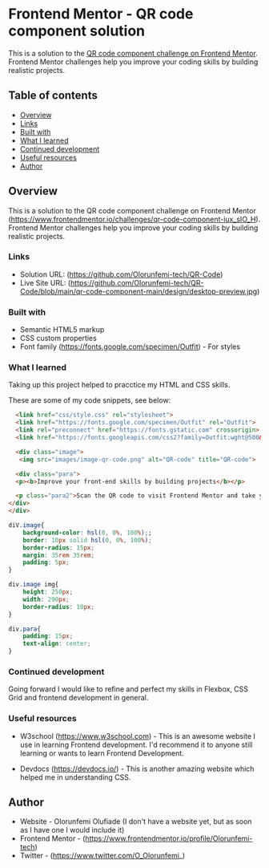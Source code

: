 # Frontend Mentor - QR code component solution

This is a solution to the [QR code component challenge on Frontend Mentor](https://www.frontendmentor.io/challenges/qr-code-component-iux_sIO_H). Frontend Mentor challenges help you improve your coding skills by building realistic projects. 

## Table of contents

  - [Overview](#overview)
  - [Links](#links)
  - [Built with](#built-with)
  - [What I learned](#what-i-learned)
  - [Continued development](#continued-development)
  - [Useful resources](#useful-resources)
  - [Author](#author)


## Overview

This is a solution to the QR code component challenge on Frontend Mentor (https://www.frontendmentor.io/challenges/qr-code-component-iux_sIO_H). Frontend Mentor challenges help you improve your coding skills by building realistic projects. 

### Links

- Solution URL: (https://github.com/Olorunfemi-tech/QR-Code)
- Live Site URL: (https://github.com/Olorunfemi-tech/QR-Code/blob/main/qr-code-component-main/design/desktop-preview.jpg)


### Built with

- Semantic HTML5 markup
- CSS custom properties
- Font family (https://fonts.google.com/specimen/Outfit) - For styles

### What I learned

Taking up this project helped to pracctice my HTML and CSS skills.

These are some of my code snippets, see below:

```html
  <link href="css/style.css" rel="stylesheet">
  <link href="https://fonts.google.com/specimen/Outfit" rel="Outfit">
  <link rel="preconnect" href="https://fonts.gstatic.com" crossorigin>
  <link href="https://fonts.googleapis.com/css2?family=Outfit:wght@500&display=swap" rel="stylesheet">

  <div class="image">
   <img src="images/image-qr-code.png" alt="QR-code" title="QR-code">

  <div class="para">
  <p><b>Improve your front-end skills by building projects</b></p>

  <p class="para2">Scan the QR code to visit Frontend Mentor and take your coding skills to the next level</p>
</div>
</div>
```

```css
diV.image{
    background-color: hsl(0, 0%, 100%);;
    border: 10px solid hsl(0, 0%, 100%);
    border-radius: 15px;
    margin: 35rem 35rem;
    padding: 5px;     
}

div.image img{
    height: 250px;
    width: 290px;
    border-radius: 10px;
}

div.para{
    padding: 15px;
    text-align: center;
}
```

### Continued development

Going forward I would like to refine and perfect my skills in Flexbox, CSS Grid and frontend development in general.

### Useful resources

- W3school (https://www.w3school.com) - This is an awesome website I use in learning Frontend development. I'd recommend it to anyone still learning or wants to learn Frontend Development.

- Devdocs (https://devdocs.io/) - This is another amazing website which helped me in understanding CSS. 

## Author

- Website - Olorunfemi Olufiade (I don't have a website yet, but as soon as I have one I would include it)
- Frontend Mentor - (https://www.frontendmentor.io/profile/Olorunfemi-tech)
- Twitter - (https://www.twitter.com/O_Olorunfemi_)
